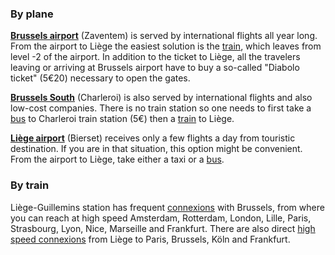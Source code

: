 ### By plane

[**Brussels airport**](https://www.brusselsairport.be/en) (Zaventem) is served by international flights all year long. From the airport to Liège the easiest solution is the [train](http://www.belgianrail.be/jp/sncb-nmbs-routeplanner/query.exe/en?ld=std&seqnr=1&ident=1t.022136111.1508933061&OK#focus), which leaves from level -2 of the airport. In addition to the ticket to Liège, all the travelers leaving or arriving at Brussels airport have to buy a so-called "Diabolo ticket" (5€20) necessary to open the gates.

[**Brussels South**](https://www.charleroi-airport.com/brussels-south-charleroi-airport/index.html) (Charleroi) is also served by international flights and also low-cost companies. There is no train station so one needs to first take a [bus](https://www.infotec.be/Medeplacer/Horaires/Ligne.aspx?ligne=CA&titre=A%20CHARLEROI%20SUD%20-%20GOSSELIES%20AIRPORT) to Charleroi train station (5€) then a [train](http://www.belgianrail.be/jp/sncb-nmbs-routeplanner/query.exe/en?S=Charleroi-Sud&Z=Liege-Guillemins&date=25/10/2017&time=14:15&start=1&timesel=depart&&REQ0JourneyStopsSID=A=1@O=Charleroi-Sud@X=4438568@Y=50404710@U=80@L=008872009@B=1@p=1508891459@n=ac.1=GA@&REQ0JourneyStopsZID=A=1@O=Liege-Guillemins@X=5566696@Y=50624551@U=80@L=008841004@B=1@p=1508891459@n=ac.1=GA@&REQ0JourneyProduct_prod_list=3:0111111111111111&OK#focus) to Liège.

[**Liège airport**](https://www.liegeairport.com/passenger/fr/) (Bierset) receives only a few flights a day from touristic destination. If you are in that situation, this option might be convenient. From the airport to Liège, take either a taxi or a [bus](https://www.infotec.be/published/Document.axd?document=7879).

### By train

Liège-Guillemins station has frequent [connexions](http://www.belgianrail.be/jp/sncb-nmbs-routeplanner/query.exe/en?S=Bruxelles-Midi+%2f+Brussel-Zuid&Z=Liege-Guillemins&date=25/10/2017&time=14:19&start=1&timesel=depart&&REQ0JourneyStopsSID=A=1@O=Bruxelles-Midi%20/%20Brussel-Zuid@X=4336531@Y=50835707@U=80@L=008814001@B=1@p=1508891459@n=ac.1=GA@&REQ0JourneyStopsZID=A=1@O=Liege-Guillemins@X=5566696@Y=50624551@U=80@L=008841004@B=1@p=1508891459@n=ac.1=GA@&REQ0JourneyProduct_prod_list=3:0111111111111111&OK#focus) with Brussels, from where you can reach at high speed Amsterdam, Rotterdam, London, Lille, Paris, Strasbourg, Lyon, Nice, Marseille and Frankfurt. There are also direct [high speed connexions](https://www.b-europe.com/EN) from Liège to Paris, Brussels, Köln and Frankfurt.
